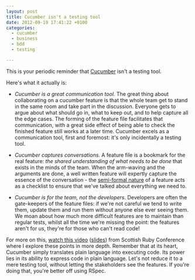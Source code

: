 ```yaml
---
layout: post
title: Cucumber isn't a testing tool
date: 2012-09-19 17:41:22 +0100
categories:
  - cucumber
  - business
  - bdd
  - testing

---
```


This is your periodic reminder that [Cucumber](/tag/cucumber) isn't a testing tool.

Here's what it actually is:

* *Cucumber is a great communication tool.* The great thing about collaborating on a cucumber feature is that the whole team get to stand in the same room and take part in the discussion. Everyone gets to argue about what should go in, what to keep out, and to help capture all the edge cases. The forming of the feature file facilitates that communication, with a great side effect of being able to check the finished feature still works at a later time. Cucumber excels as a communication tool, first and foremost: it's only incidentally a testing tool.

* *Cucumber captures conversations.* A feature file is a bookmark for the real feature: *the shared understanding of what needs to be done* that exists in the minds of the team. When the arm-waving and the arguments are done, a well written feature will expertly capture the essence of the conversation - the [semi-formal nature](http://dannorth.net/whats-in-a-story) of a feature acts as a checklist to ensure that we've talked about everything we need to.

* *Cucumber is for the team, not the developers.* Developers are often the gate-keepers of the feature files: if we're not careful we tend to write them, update them and run them without anyone else ever seeing them. We moan about how much more difficult features are to maintain than regular tests, whilst all the time we're missing the point: the features aren't for us, they're for those who can't read code!

For more on this, [watch this video](http://video2012.scotlandonrails.com/D1_LB_03-Ruby1280_b.mp4) ([slides](https://speakerdeck.com/u/chrismdp/p/cucumber-its-about-talking-not-testing)) from Scottish Ruby Conference where I explore these points in more depth. Remember that at its heart, Cucumber simply translates plain language into executing code. Its power lies in its ability to express code in plain language. Let's not reduce it to a mere testing tool, without letting the stakeholders see the features. If you're doing that, you're better off using RSpec.
